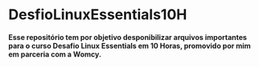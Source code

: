 # DesfioLinuxEssentials10H

#### Esse repositório tem por objetivo desponibilizar arquivos importantes para o curso Desafio Linux Essentials em 10 Horas, promovido por mim em parceria com a Womcy.
